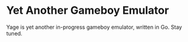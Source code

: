 # Yet Another Gameboy Emulator

Yage is yet another in-progress gameboy emulator, written in Go. Stay tuned.
